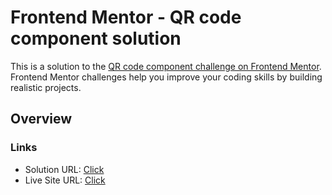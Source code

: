# Frontend Mentor - QR code component solution

This is a solution to the [QR code component challenge on Frontend Mentor](https://www.frontendmentor.io/challenges/qr-code-component-iux_sIO_H). Frontend Mentor challenges help you improve your coding skills by building realistic projects. 


## Overview

### Links

- Solution URL: [Click](https://www.frontendmentor.io/solutions/responsive-qr-code-component-t6LqjQrsAR)
- Live Site URL: [Click](https://qrcode-component-ilyholu.netlify.app/)

